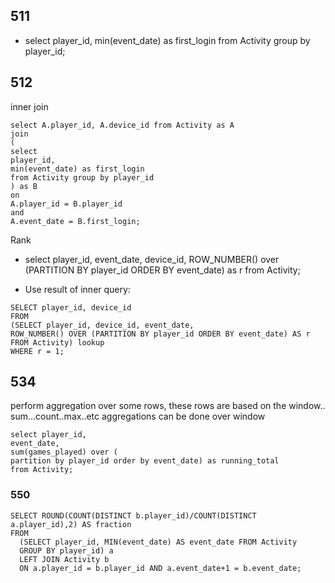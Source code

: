 ## 511
* select player_id, min(event_date) as first_login from Activity group by player_id;

## 512
inner join
```
select A.player_id, A.device_id from Activity as A
join 
(
select 
player_id,
min(event_date) as first_login 
from Activity group by player_id
) as B
on
A.player_id = B.player_id
and 
A.event_date = B.first_login;
```
Rank

* select player_id, event_date, device_id,
ROW_NUMBER() over (PARTITION BY player_id ORDER BY event_date) as r
from Activity;

* Use result of inner query:
```
SELECT player_id, device_id
FROM
(SELECT player_id, device_id, event_date,
ROW_NUMBER() OVER (PARTITION BY player_id ORDER BY event_date) AS r
FROM Activity) lookup
WHERE r = 1;
```


## 534
perform aggregation over some rows, these rows are based on the window..
sum...count..max..etc aggregations can be done over window

```
select player_id,
event_date,
sum(games_played) over (
partition by player_id order by event_date) as running_total
from Activity;
```

### 550
```
SELECT ROUND(COUNT(DISTINCT b.player_id)/COUNT(DISTINCT a.player_id),2) AS fraction
FROM
  (SELECT player_id, MIN(event_date) AS event_date FROM Activity
  GROUP BY player_id) a
  LEFT JOIN Activity b
  ON a.player_id = b.player_id AND a.event_date+1 = b.event_date;
```

